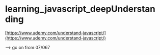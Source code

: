 # learning_javascript_deepUnderstanding

[https://www.udemy.com/understand-javascript/](https://www.udemy.com/understand-javascript/)

--> go on from 07/067